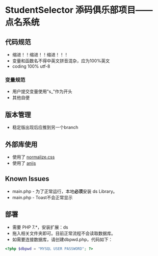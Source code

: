 # StudentSelector 添码俱乐部项目——点名系统
## 代码规范
- 缩进！！缩进！！缩进！！！
- 变量和函数名不得中英文拼音混杂，应为100%英文
- coding 100% utf-8
### 变量规范
- 用户提交变量使用"s_"作为开头
- 其他自便
## 版本管理
- 稳定版出现后应推到另一个branch

## 外部库使用
- 使用了 [normalize.css](https://github.com/necolas/normalize.css)
- 使用了 [anijs](https://github.com/anijs/anijs)

## Known Issues
- main.php - 为了正常运行，本地**必须**安装 ds Library。
- main.php - Toast不会正常显示

## 部署
- 需要 PHP 7.*，安装扩展：ds
- 拖入相关文件夹即可。目前正常流程不会读取数据库。
- 如需要连接数据库，请创建dbpwd.php，代码如下：
```php
<?php $dbpwd = "MYSQL USER PASSWORD"; ?>
```
